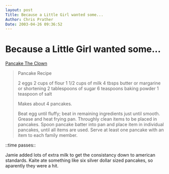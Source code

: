 ```yaml
---
layout: post
Title: Because a Little Girl wanted some...  
Author: Chris Prather
Date: 2003-04-26 09:36:52
---
```


# Because a Little Girl wanted some...
<a title="Pancake The Clown" href="http://www.pancake.co.uk/recipe.htm">Pancake The Clown</a>
<blockquote>
Pancake Recipe

2 eggs
2 cups of flour
1 1/2 cups of milk
4 tbsps butter or margarine or shortening
2 tablespoons of sugar
6 teaspoons baking powder
1 teaspoon of salt

Makes about 4 pancakes.

Beat egg until fluffy; beat in remaining ingredients just until smooth. Grease and heat frying pan.
Throughly clean items to be placed in pancakes. Spoon pancake batter into pan and place item in individual pancakes, until all items are used. Serve at least one pancake with an item to each family member.
</blockquote>

::time passes::

Jamie added lots of extra milk to get the consistancy down to american standards. Kaite ate something like six silver dollar sized pancakes, so aparently they were a hit.
